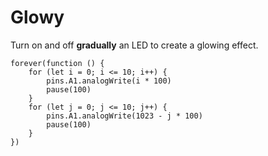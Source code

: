 # Glowy

Turn on and off **gradually** an LED to create a glowing effect.

```blocks
forever(function () {
    for (let i = 0; i <= 10; i++) {
        pins.A1.analogWrite(i * 100)
        pause(100)
    }
    for (let j = 0; j <= 10; j++) {
        pins.A1.analogWrite(1023 - j * 100)
        pause(100)
    }
})
```
